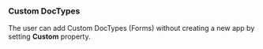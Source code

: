 ### Custom DocTypes

The user can add Custom DocTypes (Forms) without creating a new app by setting **Custom** property.
